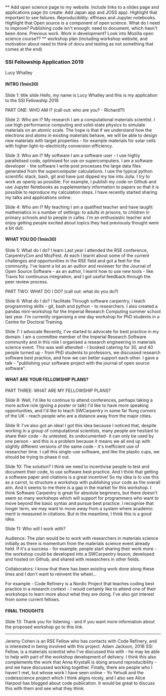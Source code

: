 ** Add open science page to my website. Include links to a slides page and applications page (to create: Add Japan app and JOSS app). Highlight that important to see failures. Reproducibility: effmass and Jupyter notebooks. Highlight that Open source is a component of open science. What do I need to improve? Publishing code isn't enough: need to document, which hasn't been done. Previous work. Work in development? Look into Mozilla open science course?? **
workshop plan (including workshop website, and motivation about need to think of docu and testing as not something that comes at the end)

### SSI Fellowship Application 2019
Lucy Whalley

#### INTRO (1min30)
Slide 1: title slide
Hello, my name is Lucy Whalley and this is my application to the SSI Fellowship 2019

PART ONE: WHO AM I? (call out: who are you? - Richard?!)

Slide 2: Who am I? My research
I am a computational materials scientist. I use high performance computing and solid-state physics to simulate materials on an atomic scale. The hope is that if we understand how the electrons and atoms in existing materials behave, we will be able to design new materials with target properties - for example materials for solar cells with higher light-to-electriciity conversion efficiency.

Slide 3: Who am I? My software
I am a software user -  I use highly parallelised code, optimised for use on supercomputers.
I am a software developer - the software I write post processes the large data files generated from the supercomputer calculations. I use the typical python scientific stack, bash, git and have just dipped my toe into Julia.
I try to work as openly as possible. For example, I publish my code on Github and use Jupyter Notebooks as supplementary information to papers so that it is possible to reproduce my calculation steps. I have recently started sharing my talks and applications online.

Slide 4: Who am I? My teaching
I am a qualified teacher and have taught mathematics in a number of settings: to adults in prisons, to children in primary schools and to people in cafes. I'm an enthusiastic teacher and enjoy getting people excited about topics they had previously thought were a bit dull. 

#### WHAT YOU DO (1min30)

Slide 5: What do I do? I learn
Last year I attended the RSE conference, CarpentryCon and MozFest. At each I learnt about some of the current challenges and opportunities in the RSE field and got a feel for the community.
I've learnt a lot as an author and reviewer for the Journal of Open Source Software - as an author, I learnt how to use new tools - like Travis for continuous integration, and I got useful feedback through the peer review process.

PART TWO: WHAT DO I DO? (call out: what do you do?)

Slide 6: What do I do? I facilitate
Through software carpentry, I teach programming skills - git, bash and python -  to researchers. I also created a pandas mini-workshop for the Imperial Research Computing summer school last year. I'm currently organising a one day workshop for PhD students in a Centre for Doctoral Training. 

Slide 7: I advocate
Recently, I've started to advocate for best practice in my domain. I am a committee member of the Imperial Research Software community and in this role I organised a research engineering in materials science event. This was well attended - I booked catering for 30, and 40 people turned up - from PhD students to professors, we discussed research software best practice, and how we can better support each other. I gave a talk - "publishing your software project with the journal of open source software".

#### WHAT ARE YOUR FELLOWSHIP PLANS?

PART THREE: WHAT ARE MY FELLOWSHIP PLANS?

Slide 8:
Well, I'd like to continue to attend conferences, perhaps taking a more active role (giving a poster or talk) I'd like to have more speaking opportunities, and I'd like to teach SWCarpentry in some far flung corners of the UK - reach people who are a distance away from the major cities. 

Slide 9:
I've also got an idea!
I got this idea because I noticed that, despite working in a group of computational scientists, 
many people are hesitant to share their code - its untested, its undocumented- it can only be used by one person - and this is a problem because it means we all end up with slightly different versions of the same code - it's inefficient use of researcher time. I call this single-use software, and like the plastic cups, we should be trying to phase it out.

Slide 10:
The solution?
I think we need to incentivise people to test and document their code, to use software best practice. And I think that getting a software paper and citations is a great incentive! So my idea is to use this as a carrot, to structure a workshop with publishing your code as the overall aim.
And it seems to me there is a gap in the market for this workshop. I think Software Carpentry is great for absolute beginners, but there doesn't seem so many workshops which will support for programmers who want to move beyond the basic syntax and pursue best practice.
I recognise that longer term, we may want to move away from a system where academic merit is measured in citations. But in the meantime, I think this is a good idea.


Slide 11:
Who will I work with?

Audience:
The plan would be to work with researchers in materials science initially as there is momentum from the materials science event already held. If it's a success - for example, people start sharing their work more - the workshop could be developed into a SWCarpentry lesson, developed and hosted on Github, and shared with researchers in other fields.

Collaborators:
I know that there has been existing work done along these lines and I don't want to reinvent the wheel...

For example - Code Refinery is a Nordic Project that teaches coding best practice in a research context - I would certainly like to attend one of their workshops to learn more about what they are doing. I've also got interest from some current fellows. 

#### FINAL THOUGHTS

Slide 13: 
Thank you for listening - and if you want more information about the proposed workshop go to this link.

----


Jeremy Cohen is an RSE Fellow who has contacts with Code Refinery, and is interested in being involved with this project.
Adam Jackson, 2018 SSI Fellow, is a materials scientist who I've discussed this with - he may be able to help with part of the workshop development of delivery.
I think this also complements the work that Anna Krystalli is doing around reproducibility - and we have discussed working together.
Finally, there are people who I haven't met, but whose work I have seen online - Yo Yehudi and the codeisscience project which I think aligns nicely, and I also see Alice Harpool has blogged about code publication. It would be great to discuss this with them and see what they think.

